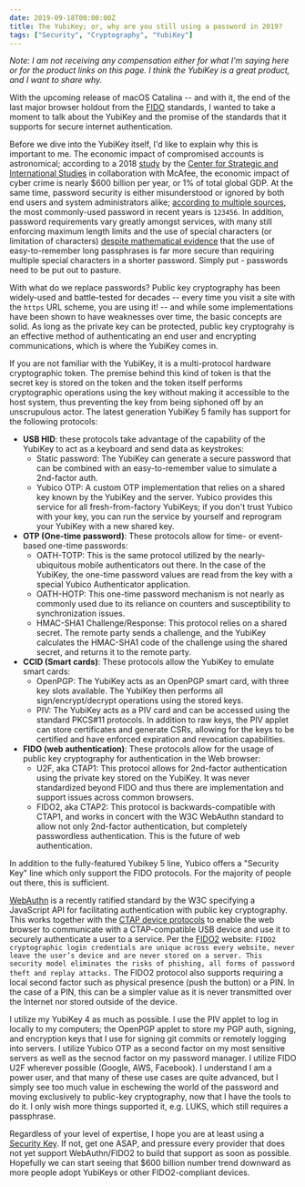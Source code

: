```yaml
---
date: 2019-09-18T00:00:00Z
title: The YubiKey; or, why are you still using a password in 2019?
tags: ["Security", "Cryptography", "YubiKey"]
---
```


_Note: I am not receiving any compensation either for what I'm saying here or 
for the product links on this page. I think the YubiKey is a great product, and 
I want to share why._

With the upcoming release of macOS Catalina -- and with it, the end of the last 
major browser holdout from the [FIDO](https://fidoalliance.org) standards, I
wanted to take a moment to talk about the YubiKey and the promise of the
standards that it supports for secure internet authentication.

Before we dive into the YubiKey itself, I'd like to explain why this is
important to me. The economic impact of compromised accounts is astronomical; 
according to a 2018 [study](https://www.mcafee.com/us/resources/reports/restricted/economic-impact-cybercrime.pdf?utm_source=Press&utm_campaign=bb9303ae70-EMAIL_CAMPAIGN_2018_02_21&utm_medium=email&utm_term=0_7623d157be-bb9303ae70-)
by the [Center for Strategic and International Studies](https://csis.org) in
collaboration with McAfee, the economic impact of cyber crime is nearly $600
billion per year, or 1% of total global GDP. At the same time, password security
is either misunderstood or ignored by both end users and system administrators
alike; [according to multiple sources](https://en.wikipedia.org/wiki/List_of_the_most_common_passwords),
the most commonly-used password in recent years is `123456`. In addition, 
password requirements vary greatly amongst services, with many still enforcing
maximum length limits and the use of special characters (or limitation of
characters) [despite mathematical evidence](https://xkcd.com/936/) that the use
of easy-to-remember long passphrases is far more secure than requiring multiple
special characters in a shorter password. Simply put - passwords need to be put
out to pasture. 

With what do we replace passwords? Public key cryptography has been widely-used
and battle-tested for decades -- every time you visit a site with the `https`
URL scheme, you are using it! -- and while some implementations have been shown
to have weaknesses over time, the basic concepts are solid. As long as the
private key can be protected, public key cryptograhy is an effective method of
authenticating an end user and encrypting communications, which is where the
YubiKey comes in.

If you are not familiar with the YubiKey, it is a multi-protocol hardware
cryptographic token. The premise behind this kind of token is that the secret 
key is stored on the token and the token itself performs cryptographic
operations using the key without making it accessible to the host system, thus 
preventing the key from being siphoned off by an unscrupulous actor. The latest
generation YubiKey 5 family has support for the following protocols:

* **USB HID**: these protocols take advantage of the capability of the YubiKey 
to act as a keyboard and send data as keystrokes:
  * Static password: The YubiKey can generate a secure password that can be
  combined with an easy-to-remember value to simulate a 2nd-factor auth.
  * Yubico OTP: A custom OTP implementation that relies on a shared key known
  by the YubiKey and the server. Yubico provides this service for all
  fresh-from-factory YubiKeys; if you don't trust Yubico with your key, you can
  run the service by yourself and reprogram your YubiKey with a new shared key.
* **OTP (One-time password)**: These protocols allow for time- or event-based
one-time passwords:
  * OATH-TOTP: This is the same protocol utilized by the nearly-ubiquitous
  mobile authenticators out there. In the case of the YubiKey, the one-time
  password values are read from the key with a special Yubico Authenticator
  application.
  * OATH-HOTP: This one-time password mechanism is not nearly as commonly used
  due to its reliance on counters and susceptibility to synchronization
  issues.
  * HMAC-SHA1 Challenge/Response: This protocol relies on a shared secret. The
  remote party sends a challenge, and the YubiKey calculates the HMAC-SHA1 code
  of the challenge using the shared secret, and returns it to the remote party.
* **CCID (Smart cards)**: These protocols allow the YubiKey to emulate smart
  cards:
  * OpenPGP: The YubiKey acts as an OpenPGP smart card, with three key slots
  available. The YubiKey then performs all sign/encrypt/decrypt operations using
  the stored keys.
  * PIV: The YubiKey acts as a PIV card and can be accessed using the standard
  PKCS#11 protocols. In addition to raw keys, the PIV applet can store
  certificates and generate CSRs, allowing for the keys to be certified and have
  enforced expiration and revocation capabilities.
* **FIDO (web authentication)**: These protocols allow for the usage of public
  key cryptography for authentication in the Web browser:
  * U2F, aka CTAP1: This protocol allows for 2nd-factor authentication using the
  private key stored on the YubiKey. It was never standardized beyond FIDO and 
  thus there are implementation and support issues across common browsers.
  * FIDO2, aka CTAP2: This protocol is backwards-compatible with CTAP1, and
  works in concert with the W3C WebAuthn standard to allow not only 2nd-factor
  authentication, but completely passwordless authentication. This is the future
  of web authentication.

In addition to the fully-featured Yubikey 5 line, Yubico offers a "Security Key"
line which only support the FIDO protocols. For the majority of people out
there, this is sufficient.

[WebAuthn](https://www.w3.org/TR/webauthn/) is a recently ratified standard by
the W3C specifying a JavaScript API for facilitating authentication with public 
key cryptography. This works together with the [CTAP device protocols](https://fidoalliance.org/specs/fido-v2.0-rd-20170927/fido-client-to-authenticator-protocol-v2.0-rd-20170927.html)
to enable the web browser to communicate with a CTAP-compatible USB device and 
use it to securely authenticate a user to a service. Per the [FIDO2](https://fidoalliance.org/fido2)
website: `FIDO2 cryptographic login credentials are unique across every website, never leave the user’s device and are never stored on a server. This security model eliminates the risks of phishing, all forms of password theft and replay attacks.` The FIDO2 protocol also supports requiring a local second
factor such as physical presence (push the button) or a PIN. In the case of a
PIN, this can be a simpler value as it is never transmitted over the Internet
nor stored outside of the device.

I utilize my YubiKey 4 as much as possible. I use the PIV applet to log in 
locally to my computers; the OpenPGP  applet to store my PGP auth, signing, and
encryption keys that I use for signing git commits or remotely logging into 
servers. I utilize Yubico OTP as a second factor on my most sensitive servers as 
well as the secnod factor on my password manager. I utilize FIDO U2F wherever 
possible (Google, AWS, Facebook). I understand I am a power user, and that many
of these use cases are quite advanced, but I simply see too much value in 
eschewing the world of the password and moving exclusively to public-key 
cryptography, now that I have the tools to do it. I only wish more things 
supported it, e.g. LUKS, which still requires a passphrase. 

Regardless of your level of expertise, I hope you are at least using a
[Security Key](https://www.yubico.com/products/security-key-3/). If not, get
one ASAP, and pressure every provider that does not yet support WebAuthn/FIDO2
to build that support as soon as possible. Hopefully we can start seeing that
$600 billion number trend downward as more people adopt YubiKeys or other
FIDO2-compliant devices.